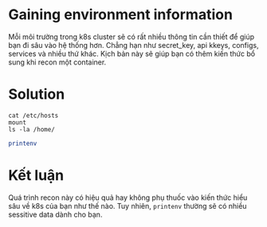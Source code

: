 # Gaining environment information

Mỗi môi trường trong k8s cluster sẽ có rất nhiều thông tin cần thiết để giúp bạn đi sâu vào hệ thống hơn. Chẳng hạn như secret_key, api kkeys, configs, services và nhiều thứ khác. Kịch bản này sẽ giúp bạn có thêm kiến thức bổ sung khi recon một container.

# Solution

```cat /proc/self/cgroup
cat /etc/hosts
mount
ls -la /home/
```

```sh
printenv
```

# Kết luận

Quá trình recon này có hiệu quả hay không phụ thuốc vào kiến thức hiểu sâu về k8s của bạn như thế nào. Tuy nhiên, `printenv` thường sẽ có nhiều sessitive data dành cho bạn.